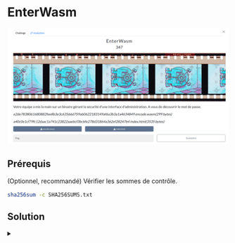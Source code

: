 # EnterWasm

![challenge](challenge.png)

## Prérequis

(Optionnel, recommandé) Vérifier les sommes de contrôle.
```bash
sha256sum -c SHA256SUMS.txt
```

<h2>Solution</h2>

<details>
<summary></summary>

* On est face à une interface Web, qui utilise du code WebAssembly pour vérifier le mot de passe.
* On entreprend de "convertir" ce code en C. On essai d'abord avec `wasm2c`, mais le code produit est bien trop long et bien trop complexe.
* On décompile donc le code WebAssembly avec `wasm2wat` de [WebAssembly Binary Toolkit](https://github.com/WebAssembly/wabt/tree/main) :
    ```bash
    wasm2wat encode.wasm -o encode.wat
    ```
* Après des heures de bataille avec ChatGPT, Gemini et Perplexity, on réussit enfin à obtenir un programme C équivalent.
  * Le premier code fonctionnel est `solve/debug/encode-debug.c`, on l'obtient en comparant les états de registres avec les DevTools du navigateur et les variables du programme C.
  * On le simplifie : `solve/debug/encode-simplified-debug.c`, ça fonctionne encore, ouf.
  * Et enfin, on obtient le code final : `encode.c` (retrait des printf de debug)
* On vérifie l'équivalence ainsi :
  * On passe "password" dans la fonction check, et on récupère l'état du buffer après l'exécution.
  * On modifie la valeur de "data2" dans le wat par cet état du buffer.
  * On recompile en wasm avec `wat2wasm` et on vérifie que le mot de passe est accepté par le navigateur. C'est le cas, bingo !
* Puis commence le plus compliqué : inverser les opérations de check.
  * Que ce soit moi ou les différents LLM, on n'arrive pas à inverser les opérations de check.
  * J'ai même réimplémenté le programme en Python, et vérifié l'équivalence via une utilisation du wasm depuis Python.
* Je décide de faire du bruteforce.
* Oublions le brute-force en Python, on en a pour **75 812** jours...
* Quid du C ? Et si on utilisait un GPU ?
* On demande à Perplexity de nous créer un programme de bruteforce... En cuda !
* Après un premier essai, on teste dans un premier temps avec password... Et ça ne fonctionne pas.
  * On remarque tout de même le temps d'exécution "raisonnable".
* Après debug, il s'avère que l'implémentation de check en cuda n'était pas correcte.
  * On teste un patch avec `debug/test-cuda.cu`, et ça fonctionne !
* Après un peu plus de debug, on a un programme de bruteforce fonctionnel : `bruteforce.cu`.
  * On commence par tester avec le charset `pasword`, et ça fonctionne.
* On étend à `abcdefghijklmnopqrstuvwxyzABCDEFGHIJKLMNOPQRSTUVWXYZ0123456789_-`, on remplace la variable data_2 et on va se coucher.
* Le lendemain matin, on a le flag !
    ```
    [i] Total number of combinations : 281474976710656 combinaisons
    [i] Starting bruteforce...

    [!][i] Password(s) found :
    -> pureWASM
    [i] Bruteforce completed in 18856.01 seconds.
    ```
    *18856 secondes = 5 heures 14 minutes 16 secondes*

Flag : `SHLK{pureWASM}`

</details>